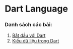 # Dart Language
### Danh sách các bài:
1. [Bắt đầu với Dart](https://github.com/huyhuynh1905/StudyAndShare/tree/master/DartLanguage/BatDauVoiDart)
2. [Kiểu dữ liệu trong Dart](https://github.com/huyhuynh1905/StudyAndShare/tree/master/DartLanguage/KieuDuLieuTrongDart)
